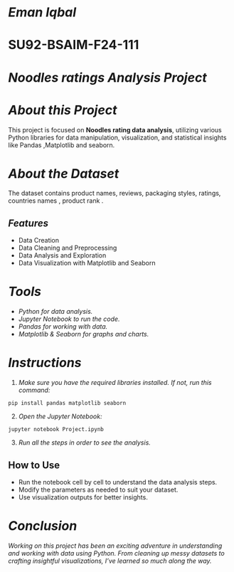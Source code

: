 # _Eman Iqbal_
# SU92-BSAIM-F24-111
# _Noodles ratings Analysis Project_

# _About this Project_
This project is focused on **Noodles rating data analysis**, utilizing various Python libraries for data manipulation, visualization, and statistical insights like Pandas ,Matplotlib and seaborn.

# _About the Dataset_
The dataset contains product names, reviews, packaging styles, ratings, countries names , product rank .

## _Features_
- Data Creation
- Data Cleaning and Preprocessing
- Data Analysis and Exploration
- Data Visualization with Matplotlib and Seaborn

# _Tools_

- _Python for data analysis._
- _Jupyter Notebook to run the code._
- _Pandas for working with data._
- _Matplotlib & Seaborn for graphs and charts._
  
# _Instructions_
1. _Make sure you have the required libraries installed. If not, run this command:_

```
pip install pandas matplotlib seaborn
```

2. _Open the Jupyter Notebook:_
```
jupyter notebook Project.ipynb
```
3. _Run all the steps in order to see the analysis._


## How to Use
- Run the notebook cell by cell to understand the data analysis steps.
- Modify the parameters as needed to suit your dataset.
- Use visualization outputs for better insights.

# _Conclusion_
_Working on this project has been an exciting adventure in understanding and working with data using Python. From cleaning up messy datasets to crafting insightful visualizations, I’ve learned so much along the way._
